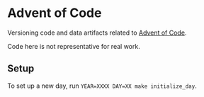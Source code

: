# Advent of Code

Versioning code and data artifacts related to [Advent of Code](https://adventofcode.com/).

Code here is not representative for real work.

## Setup

To set up a new day, run `YEAR=XXXX DAY=XX make initialize_day`.
